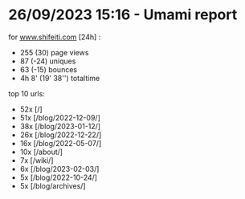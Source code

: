# 26/09/2023 15:16 - Umami report
for www.shifeiti.com [24h] :

 - 255 (30) page views
 - 87 (-24) uniques
 - 63 (-15) bounces
 - 4h 8'  (19' 38'') totaltime


top 10 urls:
 - 52x [/]
 - 51x [/blog/2022-12-09/]
 - 38x [/blog/2023-01-12/]
 - 26x [/blog/2022-12-22/]
 - 16x [/blog/2022-05-07/]
 - 10x [/about/]
 - 7x [/wiki/]
 - 6x [/blog/2023-02-03/]
 - 5x [/blog/2022-10-24/]
 - 5x [/blog/archives/]



